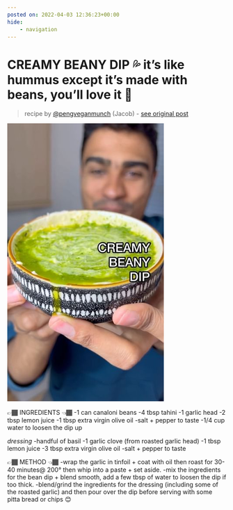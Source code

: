 ```yaml
---
posted on: 2022-04-03 12:36:23+00:00
hide:
    - navigation
---
```


# CREAMY BEANY DIP 💦 it’s like hummus except it’s made with beans, you’ll love it 🥰  

> recipe by [@pengveganmunch](https://www.instagram.com/pengveganmunch/) 
(Jacob) - [see original post](https://instagram.com/p/Cb45yG9KJkQ)

![](../img/pengveganmunch_03-04-2022_1204.png)


👉🏾 INGREDIENTS 👈🏾 
-1 can canaloni beans
-4 tbsp tahini
-1 garlic head 
-2 tbsp lemon juice
-1 tbsp extra virgin olive oil
-salt + pepper to taste
-1/4 cup water to loosen the dip up

*dressing*
-handful of basil
-1 garlic clove (from roasted garlic head)
-1 tbsp lemon juice 
-3 tbsp extra virgin olive oil
-salt + pepper to taste

👉🏾 METHOD 👈🏾
-wrap the garlic in tinfoil + coat with oil then roast for 30-40 minutes@ 200° then whip into a paste + set aside.
-mix the ingredients for the bean dip + blend smooth, add a few tbsp of water to loosen the dip if too thick.
-blend/grind the ingredients for the dressing (including some of the roasted garlic) and then pour over the dip before serving with some pitta bread or chips 😊 